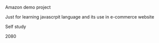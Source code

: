 Amazon demo project 

Just for learning javascrpit language and its use in e-commerce website

Self study

2080
